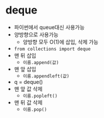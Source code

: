 # deque

- 파이썬에서 queue대신 사용가능
- 양방향으로 사용가능
  - 양방향 모두 O(1)에 삽입, 삭제 가능
- `from collections import deque`
- 맨 뒤 삽입
  - `이름.append(값)`
- 맨 앞 삽입
  - `이름.appendleft(값)`
- q = deque()
- 맨 앞 값 삭제
  - `이름.popleft()`
- 맨 뒤 값 삭제
  - `이름.pop()`